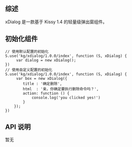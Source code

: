 ## 综述

xDialog 是一款基于 Kissy 1.4 的轻量级弹出窗组件。

## 初始化组件
	
	// 使用默认配置的初始化
    S.use('kg/xdialog/1.0.0/index', function (S, xDialog) {
         var dialog = new xDialog();
    })
	// 使用自定义配置的初始化
    S.use('kg/xdialog/1.0.0/index', function (S, xDialog) {
         var box = new xDialog({
            title : '确定删除',
            html  : '亲，你确定要执行删除命令吗？',
            action: function () {
                console.log('you clicked yes!')
            }
        });
    })

## API 说明

暂无